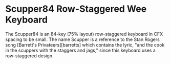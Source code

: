 Scupper84 Row-Staggered Wee Keyboard
=====================================

The Scupper84 is an 84-key (75% layout) row-staggered keyboard in CFX
spacing to be small. The name Scupper is a reference to the Stan
Rogers song [Barrett's Privateers][barretts] which contains the lyric,
"and the cook in the scuppers with the staggers and jags," since this
keyboard uses a row-staggered design.
